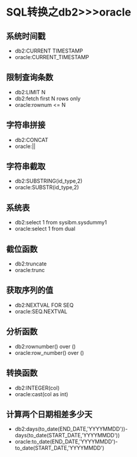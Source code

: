 # SQL转换之db2>>>oracle

## 系统时间戳

* db2:CURRENT TIMESTAMP
* oracle:CURRENT_TIMESTAMP
## 限制查询条数
* db2:LIMIT N
* db2:fetch first N rows only
* oracle:rownum <= N
## 字符串拼接
* db2:CONCAT
* oracle:||
## 字符串截取
* db2:SUBSTRING(id_type,2)
* oracle:SUBSTR(id_type,2)
## 系统表
* db2:select 1 from sysibm.sysdummy1
* oracle:select 1 from dual
## 截位函数
* db2:truncate
* oracle:trunc
## 获取序列的值
* db2:NEXTVAL FOR SEQ
* oracle:SEQ.NEXTVAL
## 分析函数
* db2:rownumber() over ()
* oracle:row_number() over ()
## 转换函数
* db2:INTEGER(col)
* oracle:cast(col as int)
## 计算两个日期相差多少天
* db2:days(to_date(END_DATE,'YYYYMMDD'))-days(to_date(START_DATE,'YYYYMMDD'))
* oracle:to_date(END_DATE,'YYYYMMDD')-to_date(START_DATE,'YYYYMMDD')
